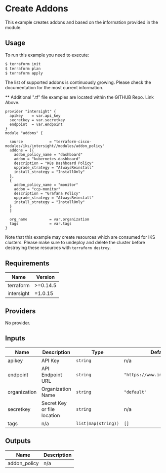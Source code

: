 # Create Addons

This example creates addons and based on the information provided in the module.

## Usage

To run this example you need to execute:

```bash
$ terraform init
$ terraform plan
$ terraform apply
```

The list of supported addons is continuously growing.  Please check the documentation for the most current information.

** Additional ".tf" file examples are located within the GITHUB Repo.  Link Above.

```
provider "intersight" {
  apikey    = var.api_key
  secretkey = var.secretkey
  endpoint  = var.endpoint
}
module "addons" {

  source            = "terraform-cisco-modules/iks/intersight//modules/addon_policy"
  addons = [{
    addon_policy_name = "dashboard"
    addon = "kubernetes-dashboard"
    description = "K8s Dashboard Policy"
    upgrade_strategy = "AlwaysReinstall"
    install_strategy = "InstallOnly"
  },
  {
    addon_policy_name = "monitor"
    addon = "ccp-monitor"
    description = "Grafana Policy"
    upgrade_strategy = "AlwaysReinstall"
    install_strategy = "InstallOnly"
  }
  ]

  org_name          = var.organization
  tags              = var.tags
}
```



Note that this example may create resources which are consumed for IKS clusters.  Please make sure to undeploy and delete the cluster before destroying these resources with `terraform destroy`.
<!-- BEGINNING OF PRE-COMMIT-TERRAFORM DOCS HOOK -->
## Requirements

| Name | Version |
|------|---------|
| terraform | >=0.14.5 |
| intersight | =1.0.15 |

## Providers

No provider.

## Inputs

| Name | Description | Type | Default | Required |
|------|-------------|------|---------|:--------:|
| apikey | API Key | `string` | n/a | yes |
| endpoint | API Endpoint URL | `string` | `"https://www.intersight.com"` | no |
| organization | Organization Name | `string` | `"default"` | no |
| secretkey | Secret Key or file location | `string` | n/a | yes |
| tags | n/a | `list(map(string))` | `[]` | no |

## Outputs

| Name | Description |
|------|-------------|
| addon\_policy | n/a |

<!-- END OF PRE-COMMIT-TERRAFORM DOCS HOOK -->